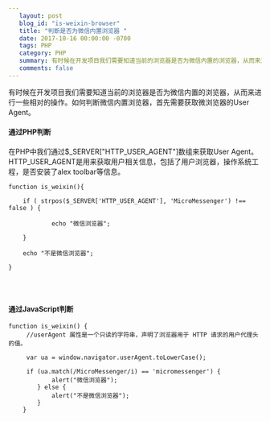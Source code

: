 ```yaml
---
   layout: post
   blog_id: "is-weixin-browser"
   title: "判断是否为微信内置浏览器 "
   date: 2017-10-16 00:00:00 -0700
   tags: PHP
   category: PHP
   summary: 有时候在开发项目我们需要知道当前的浏览器是否为微信内置的浏览器，从而来进行一些相对的操作。如何判断微信内置浏览器，首先需要获取微浏览器的User Agent
   comments: false
---
```


有时候在开发项目我们需要知道当前的浏览器是否为微信内置的浏览器，从而来进行一些相对的操作。如何判断微信内置浏览器，首先需要获取微浏览器的User Agent。

####   通过PHP判断

在PHP中我们通过$_SERVER["HTTP_USER_AGENT"]数组来获取User Agent。HTTP_USER_AGENT是用来获取用户相关信息，包括了用户浏览器，操作系统工程，是否安装了alex toolbar等信息。


```
function is_weixin(){ 

    if ( strpos($_SERVER['HTTP_USER_AGENT'], 'MicroMessenger') !== false ) {

            echo "微信浏览器";

    }    

    echo "不是微信浏览器";

}


```
<br>

####  通过JavaScript判断


```
function is_weixin() { 
	 //userAgent 属性是一个只读的字符串，声明了浏览器用于 HTTP 请求的用户代理头的值。

	 var ua = window.navigator.userAgent.toLowerCase(); 
	 
	 if (ua.match(/MicroMessenger/i) == 'micromessenger') { 
	        alert("微信浏览器"); 
	    } else { 
	        alert("不是微信浏览器"); 
	    } 
	}
```